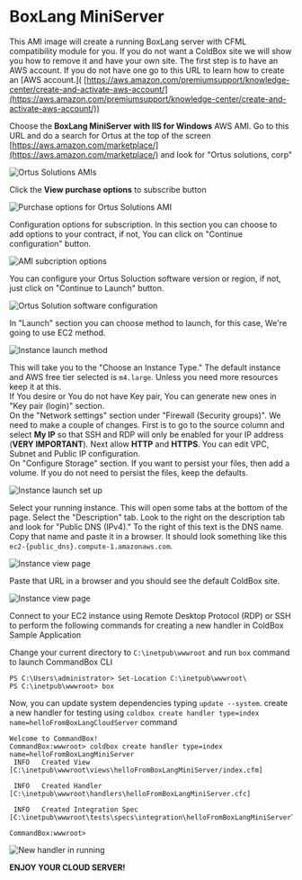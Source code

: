 # BoxLang MiniServer

This AMI image will create a running BoxLang server with CFML compatibility module for you. If you do not want a ColdBox site we will show you how to remove it and have your own site. The first step is to have an AWS account. If you do not have one go to this URL to learn how to create an \[AWS account.]\( [https://aws.amazon.com/premiumsupport/knowledge-center/create-and-activate-aws-account/](https://aws.amazon.com/premiumsupport/knowledge-center/create-and-activate-aws-account/))

Choose the **BoxLang MiniServer with IIS for Windows** AWS AMI. Go to this URL and do a search for Ortus at the top of the screen [https://aws.amazon.com/marketplace/](https://aws.amazon.com/marketplace/) and look for "Ortus solutions, corp"

![Ortus Solutions AMIs](../../../.gitbook/assets/aws/boxlang-miniserver-with-iis/marketplace-overview.png)

Click the **View purchase options** to subscribe button

![Purchase options for Ortus Solutions AMI](../../../.gitbook/assets/aws/boxlang-miniserver-with-iis/purchase-options.png)

Configuration options for subscription. In this section you can choose to add options to your contract, if not, You can click on "Continue configuration" button.

![AMI subcription options](../../../.gitbook/assets/aws/boxlang-miniserver-with-iis/software-configuration.png)

You can configure your Ortus Soluction software version or region, if not, just click on "Continue to Launch" button.

![Ortus Solution software configuration](../../../.gitbook/assets/aws/boxlang-miniserver-with-iis/configuration-options.png)

In "Launch" section you can choose method to launch, for this case, We're going to use EC2 method.

![Instance launch method](../../../.gitbook/assets/aws/boxlang-miniserver-with-iis/launch-options.png)

This will take you to the "Choose an Instance Type." The default instance and AWS free tier selected is `m4.large`. Unless you need more resources keep it at this.\
If You desire or You do not have Key pair, You can generate new ones in "Key pair (login)" section.\
On the "Network settings" section under "Firewall (Security groups)". We need to make a couple of changes. First is to go to the source column and select **My IP** so that SSH and RDP will only be enabled for your IP address (**VERY IMPORTANT**). Next allow **HTTP** and **HTTPS**. You can edit VPC, Subnet and Public IP configuration.\
On "Configure Storage" section. If you want to persist your files, then add a volume. If you do not need to persist the files, keep the defaults.

![Instance launch set up](../../../.gitbook/assets/aws/boxlang-miniserver-with-iis/ec2-options.png)

Select your running instance. This will open some tabs at the bottom of the page. Select the "Description" tab. Look to the right on the description tab and look for "Public DNS (IPv4)." To the right of this text is the DNS name. Copy that name and paste it in a browser. It should look something like this `ec2-{public_dns}.compute-1.amazonaws.com`.

![Instance view page](../../../.gitbook/assets/aws/boxlang-miniserver-with-iis/ec2-overview.png)

Paste that URL in a browser and you should see the default ColdBox site.

![Instance view page](../../../.gitbook/assets/aws/boxlang-miniserver-with-iis/site-running.png)

Connect to your EC2 instance using Remote Desktop Protocol (RDP) or SSH to perform the following commands for creating a new handler in ColdBox Sample Application

Change your current directory to `C:\inetpub\wwwroot` and run `box` command to launch CommandBox CLI

```shell
PS C:\Users\administrator> Set-Location C:\inetpub\wwwroot\
PS C:\inetpub\wwwroot> box
```

Now, you can update system dependencies typing `update --system`. create a new handler for testing using `coldbox create handler type=index name=helloFromBoxLangCloudServer` command

```shell
Welcome to CommandBox! 
CommandBox:wwwroot> coldbox create handler type=index name=helloFromBoxLangMiniServer 
 INFO   Created View [C:\inetpub\wwwroot\views\helloFromBoxLangMiniServer/index.cfm] 

 INFO   Created Handler [C:\inetpub\wwwroot\handlers\helloFromBoxLangMiniServer.cfc]

 INFO   Created Integration Spec [C:\inetpub\wwwroot\tests\specs\integration\helloFromBoxLangMiniServerTest.cfc] 

CommandBox:wwwroot>
```

![New handler in running](../../../.gitbook/assets/aws/boxlang-miniserver-with-iis/site-new-handler.png)

**ENJOY YOUR CLOUD SERVER!**
